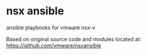 # nsx ansible
ansible playbooks for vmware nsx-v

Based on original source code and modules located at: https://github.com/vmware/nsxansible

